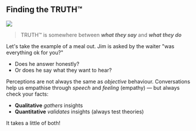 ## Finding the TRUTH™

![](./img/say-do.jpg)

> TRUTH™ is somewhere between _**what they say**_ and _**what they do**_

Let's take the example of a meal out. Jim is asked by the waiter "was everything ok for you?"

- Does he answer honestly?
- Or does he say what they want to hear?

Perceptions are not always the same as _objective_ behaviour. Conversations help us empathise through _speech_ and _feeling_ (empathy) — but always check your facts:

- <b>Qualitative</b> _gathers_ insights
- <b>Quantitative</b> _validates_ insights (always test theories)

It takes a little of both!
